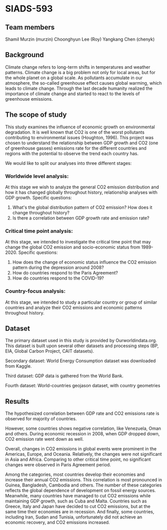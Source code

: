 # SIADS-593


## Team members
Shamil Murzin (murzin)
Choonghyun Lee (Roy)
Yangkang Chen (chenyk)


## Background
Climate change refers to long-term shifts in temperatures and weather patterns. Climate change is a big problem not only for local areas, but for the whole planet on a global scale. As pollutants accumulate in our atmosphere, the so-called greenhouse effect causes global warming, which leads to climate change. Through the last decade humanity realized the importance of climate change and started to react to the levels of greenhouse emissions.


## The scope of study
This study examines the influence of economic growth on environmental
degradation. It is well known that CO2 is one of the worst pollutants contributing to environmental issues (Houghton, 1996). This project was chosen to understand the relationship between GDP growth and CO2 (one of greenhouse gasses) emissions rate for the different countries and regions with the potential to observe the trend each country has.

We would like to split our analyses into three different stages:

### Worldwide level analysis:
At this stage we wish to analyze the general CO2 emission distribution and how it has changed globally throughout history, relationship analyses with GDP growth. Specific questions:
1. What's the global distribution pattern of
CO2 emission? How does it change
throughout history?
2. Is there a correlation between GDP
growth rate and emission rate?

### Critical time point analysis:
At this stage, we intended to investigate the critical time point that may change the global CO2 emission and socio-economic status from 1989-2020.
Specific questions:
1. How does the change of economic
status influence the CO2 emission pattern during the depression around 2008?
2. How do countries respond to the Paris Agreement?
3. How do countries respond to the COVID-19?

### Country-focus analysis:
At this stage, we intended to study a particular country or group of similar countries and analyze their CO2 emissions and economic patterns throughout history.


## Dataset
The primary dataset used in this study is provided by Ourworldindata.org. This dataset is built upon several other datasets and processing steps (BP, EIA, Global Carbon Project, CAIT datasets). 

Secondary dataset: World Energy Consumption dataset was downloaded from Kaggle. 

Third dataset: GDP data is gathered from the World Bank.

Fourth dataset: World-countries geojason dataset, with country geometries

## Results
The hypothesized correlation between GDP rate and CO2 emissions rate is observed for majority of countries.

However, some countries shows negative correlation, like Venezuela, Oman and others. During economic recession in 2008, when GDP dropped down, CO2 emission rate went down as well.

Overall, changes in CO2 emissions in global events were prominent in the Americas, Europe, and Oceania. Relatively, the changes were not significant in Asia and Africa. Comparing to other critical time point, no significant changes were observed in Paris Agreement period.

Among the categories, most countries develop their economies and increase their annual CO2 emissions. This correlation is most pronounced in Guinea, Bangladesh, Cambodia and others. The number of these categories reflects the global dependence of development on fossil energy sources. Meanwhile, many countries have managed to cut CO2 emissions while maintaining GDP growth, such as Cuba and Malta. Countries such as Greece, Italy and Japan have decided to cut CO2 emissions, but at the same time their economies are in recession. And finally, some countries, including Iran, Sudan and Tunisia, unfortunately did not achieve an economic recovery, and CO2 emissions increased.


